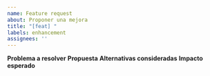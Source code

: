```yaml
---
name: Feature request
about: Proponer una mejora
title: "[feat] "
labels: enhancement
assignees: ''
---
```


**Problema a resolver**
**Propuesta**
**Alternativas consideradas**
**Impacto esperado**
